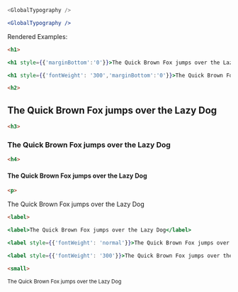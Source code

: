 ```js static
<GlobalTypography />
```
```jsx noeditor
<GlobalTypography />
```

Rendered Examples:

```html
<h1>
```

```jsx
<h1 style={{'marginBottom':'0'}}>The Quick Brown Fox jumps over the Lazy Dog</h1>
```

```jsx
<h1 style={{'fontWeight': '300','marginBottom':'0'}}>The Quick Brown Fox jumps over the Lazy Dog</h1>
```

```html
<h2>
```
<h2>The Quick Brown Fox jumps over the Lazy Dog</h2>

```html
<h3>
```
<h3>The Quick Brown Fox jumps over the Lazy Dog</h3>

```html
<h4>
```
<h4>The Quick Brown Fox jumps over the Lazy Dog</h4>

```html
<p>
```
<p>The Quick Brown Fox jumps over the Lazy Dog</p>

```html
<label>
```

```jsx
<label>The Quick Brown Fox jumps over the Lazy Dog</label>
```

```jsx
<label style={{'fontWeight': 'normal'}}>The Quick Brown Fox jumps over the Lazy Dog</label>
```

```jsx
<label style={{'fontWeight': '300'}}>The Quick Brown Fox jumps over the Lazy Dog</label>
```

```html
<small>
```
<small>The Quick Brown Fox jumps over the Lazy Dog</small>






